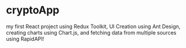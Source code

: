 # cryptoApp
my first React project using Redux Toolkit, UI Creation using Ant Design, creating charts using Chart.js, and fetching data from multiple sources using RapidAPI!
